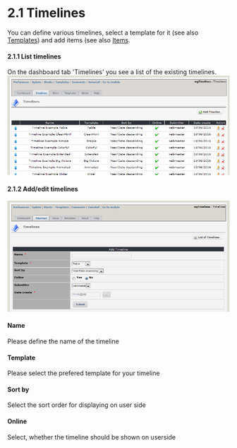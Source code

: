 # 2.1 Timelines

You can define various timelines, select a template for it (see also [Templates](2admin_templates.md)) and add items (see also [Items](2admin_items.md).

#### 2.1.1 List timelines
On the dashboard tab 'Timelines' you see a list of the existing timelines.
![](../assets/2admin_timelines_list.png)

#### 2.1.2 Add/edit timelines
![](../assets/2admin_timelines_add.png)

#### Name
Please define the name of the timeline

#### Template
Please select the prefered template for your timeline

#### Sort by
Select the sort order for displaying on user side

#### Online
Select, whether the timeline should be shown on userside
 